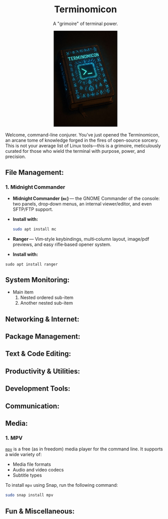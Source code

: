 <div align="center">

# Terminomicon

</div>

<p align="center">A "grimoire" of terminal power.</p>

<p align="center">
  <img src="https://raw.githubusercontent.com/AlteredAdmin/Terminomicon/refs/heads/main/Terminomicon.jpg" alt="Terminomicon Book" height="300"/>
</p>


Welcome, command-line conjurer. You've just opened the Terminomicon, an arcane tome of knowledge forged in the fires of open-source sorcery. This is not your average list of Linux tools—this is a grimoire, meticulously curated for those who wield the terminal with purpose, power, and precision.


## File Management:

### 1. Midnight Commander
* **Midnight Commander (`mc`)** — the GNOME Commander of the console: two panels, drop‑down menus, an internal viewer/editor, and even SFTP/FTP support.

* **Install with:**
  ```bash
  sudo apt install mc
  ```
*  **Ranger** — Vim‑style keybindings, multi‑column layout, image/pdf previews, and easy rifle‑based opener system.

*  **Install with:**
```
sudo apt install ranger
```

## System Monitoring:
- Main item
    1. Nested ordered sub-item
    2. Another nested sub-item
 
## Networking & Internet:

## Package Management:

## Text & Code Editing:

## Productivity & Utilities:

## Development Tools:

## Communication:

## Media:

### 1. MPV

[`mpv`](https://mpv.io/installation/) is a free (as in freedom) media player for the command line. It supports a wide variety of:

- Media file formats  
- Audio and video codecs  
- Subtitle types

To install `mpv` using Snap, run the following command:

```bash
sudo snap install mpv
```

## Fun & Miscellaneous:
